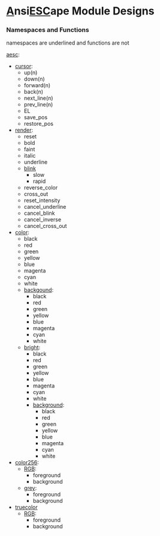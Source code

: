 # <ins>A</ins>nsi<ins>ESC</ins>ape Module Designs

### Namespaces and Functions

namespaces are underlined and functions are not

<ins>aesc</ins>:
- <ins>cursor</ins>:
    - up(n)
    - down(n)
    - forward(n)
    - back(n)
    - next\_line(n)
    - prev\_line(n)
    - EL
    - save\_pos
    - restore\_pos
- <ins>render</ins>:
    - reset
    - bold
    - faint
    - italic
    - underline
    - <ins>blink</ins>
        - slow
        - rapid
    - reverse\_color
    - cross\_out
    - reset\_intensity
    - cancel\_underline
    - cancel\_blink
    - cancel\_inverse
    - cancel\_cross\_out
- <ins>color</ins>:
    - black
    - red
    - green
    - yellow
    - blue
    - magenta
    - cyan
    - white
    - <ins>backgound</ins>:
        - black
        - red
        - green
        - yellow
        - blue
        - magenta
        - cyan
        - white
    - <ins>bright</ins>:
        - black
        - red
        - green
        - yellow
        - blue
        - magenta
        - cyan
        - white
        - <ins>background</ins>:
            - black
            - red
            - green
            - yellow
            - blue
            - magenta
            - cyan
            - white
- <ins>color256</ins>:
    - <ins>RGB</ins>:
        - foreground
        - background
    - <ins>grey</ins>:
        - foreground
        - background
- <ins>truecolor</ins>
    - <ins>RGB</ins>:
        - foreground
        - background
